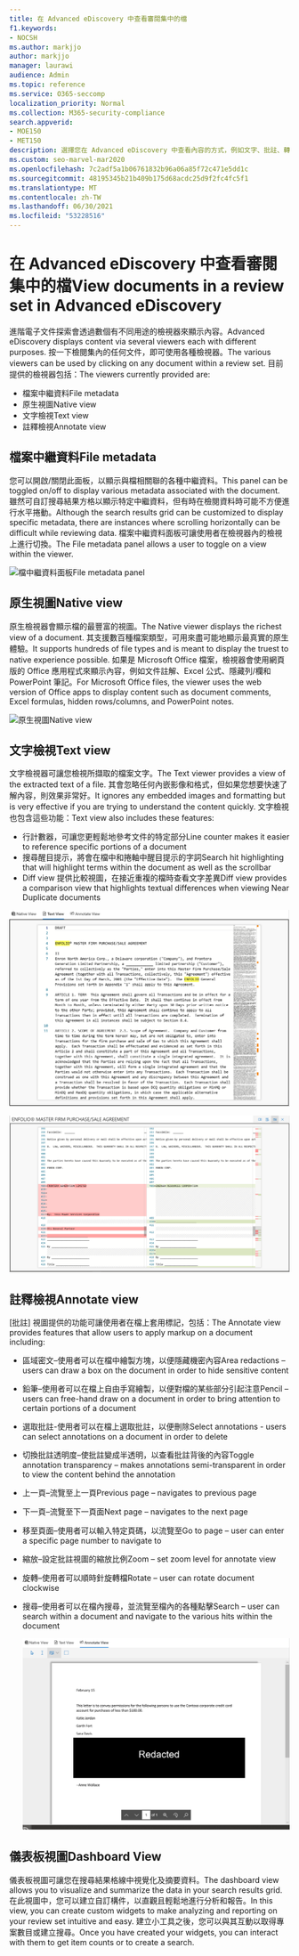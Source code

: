 ```yaml
---
title: 在 Advanced eDiscovery 中查看審閱集中的檔
f1.keywords:
- NOCSH
ms.author: markjjo
author: markjjo
manager: laurawi
audience: Admin
ms.topic: reference
ms.service: O365-seccomp
localization_priority: Normal
ms.collection: M365-security-compliance
search.appverid:
- MOE150
- MET150
description: 選擇您在 Advanced eDiscovery 中查看內容的方式，例如文字、批註、轉換或原生視圖。
ms.custom: seo-marvel-mar2020
ms.openlocfilehash: 7c2adf5a1b06761832b96a06a85f72c471e5dd1c
ms.sourcegitcommit: 48195345b21b409b175d68acdc25d9f2fc4fc5f1
ms.translationtype: MT
ms.contentlocale: zh-TW
ms.lasthandoff: 06/30/2021
ms.locfileid: "53228516"
---
```

# <a name="view-documents-in-a-review-set-in-advanced-ediscovery"></a><span data-ttu-id="31fd5-103">在 Advanced eDiscovery 中查看審閱集中的檔</span><span class="sxs-lookup"><span data-stu-id="31fd5-103">View documents in a review set in Advanced eDiscovery</span></span>

<span data-ttu-id="31fd5-104">進階電子文件探索會透過數個有不同用途的檢視器來顯示內容。</span><span class="sxs-lookup"><span data-stu-id="31fd5-104">Advanced eDiscovery displays content via several viewers each with different purposes.</span></span> <span data-ttu-id="31fd5-105">按一下檢閱集內的任何文件，即可使用各種檢視器。</span><span class="sxs-lookup"><span data-stu-id="31fd5-105">The various viewers can be used by clicking on any document within a review set.</span></span> <span data-ttu-id="31fd5-106">目前提供的檢視器包括：</span><span class="sxs-lookup"><span data-stu-id="31fd5-106">The viewers currently provided are:</span></span>

- <span data-ttu-id="31fd5-107">檔案中繼資料</span><span class="sxs-lookup"><span data-stu-id="31fd5-107">File metadata</span></span>
- <span data-ttu-id="31fd5-108">原生視圖</span><span class="sxs-lookup"><span data-stu-id="31fd5-108">Native view</span></span>
- <span data-ttu-id="31fd5-109">文字檢視</span><span class="sxs-lookup"><span data-stu-id="31fd5-109">Text view</span></span>
- <span data-ttu-id="31fd5-110">註釋檢視</span><span class="sxs-lookup"><span data-stu-id="31fd5-110">Annotate view</span></span>

## <a name="file-metadata"></a><span data-ttu-id="31fd5-111">檔案中繼資料</span><span class="sxs-lookup"><span data-stu-id="31fd5-111">File metadata</span></span>

<span data-ttu-id="31fd5-112">您可以開啟/關閉此面板，以顯示與檔相關聯的各種中繼資料。</span><span class="sxs-lookup"><span data-stu-id="31fd5-112">This panel can be toggled on/off to display various metadata associated with the document.</span></span> <span data-ttu-id="31fd5-113">雖然可自訂搜尋結果方格以顯示特定中繼資料，但有時在檢閱資料時可能不方便進行水平捲動。</span><span class="sxs-lookup"><span data-stu-id="31fd5-113">Although the search results grid can be customized to display specific metadata, there are instances where scrolling horizontally can be difficult while reviewing data.</span></span> <span data-ttu-id="31fd5-114">檔案中繼資料面板可讓使用者在檢視器內的檢視上進行切換。</span><span class="sxs-lookup"><span data-stu-id="31fd5-114">The File metadata panel allows a user to toggle on a view within the viewer.</span></span>

![<span data-ttu-id="31fd5-115">檔中繼資料面板</span><span class="sxs-lookup"><span data-stu-id="31fd5-115">File metadata panel</span></span>
](../media/Reviewimage2.png)

## <a name="native-view"></a><span data-ttu-id="31fd5-116">原生視圖</span><span class="sxs-lookup"><span data-stu-id="31fd5-116">Native view</span></span>

<span data-ttu-id="31fd5-117">原生檢視器會顯示檔的最豐富的視圖。</span><span class="sxs-lookup"><span data-stu-id="31fd5-117">The Native viewer displays the richest view of a document.</span></span> <span data-ttu-id="31fd5-118">其支援數百種檔案類型，可用來盡可能地顯示最真實的原生體驗。</span><span class="sxs-lookup"><span data-stu-id="31fd5-118">It supports hundreds of file types and is meant to display the truest to native experience possible.</span></span> <span data-ttu-id="31fd5-119">如果是 Microsoft Office 檔案，檢視器會使用網頁版的 Office 應用程式來顯示內容，例如文件註解、Excel 公式、隱藏列/欄和 PowerPoint 筆記。</span><span class="sxs-lookup"><span data-stu-id="31fd5-119">For Microsoft Office files, the viewer uses the web version of Office apps to display content such as document comments, Excel formulas, hidden rows/columns, and PowerPoint notes.</span></span>

![<span data-ttu-id="31fd5-120">原生視圖</span><span class="sxs-lookup"><span data-stu-id="31fd5-120">Native view</span></span>
](../media/Reviewimage3.png)

## <a name="text-view"></a><span data-ttu-id="31fd5-121">文字檢視</span><span class="sxs-lookup"><span data-stu-id="31fd5-121">Text view</span></span>

<span data-ttu-id="31fd5-122">文字檢視器可讓您檢視所擷取的檔案文字。</span><span class="sxs-lookup"><span data-stu-id="31fd5-122">The Text viewer provides a view of the extracted text of a file.</span></span> <span data-ttu-id="31fd5-123">其會忽略任何內嵌影像和格式，但如果您想要快速了解內容，則效果非常好。</span><span class="sxs-lookup"><span data-stu-id="31fd5-123">It ignores any embedded images and formatting but is very effective if you are trying to understand the content quickly.</span></span> <span data-ttu-id="31fd5-124">文字檢視也包含這些功能：</span><span class="sxs-lookup"><span data-stu-id="31fd5-124">Text view also includes these features:</span></span>

- <span data-ttu-id="31fd5-125">行計數器，可讓您更輕鬆地參考文件的特定部分</span><span class="sxs-lookup"><span data-stu-id="31fd5-125">Line counter makes it easier to reference specific portions of a document</span></span>
- <span data-ttu-id="31fd5-126">搜尋醒目提示，將會在檔中和捲軸中醒目提示的字詞</span><span class="sxs-lookup"><span data-stu-id="31fd5-126">Search hit highlighting that will highlight terms within the document as well as the scrollbar</span></span>
- <span data-ttu-id="31fd5-127">Diff view 提供比較視圖，在接近重複的檔時查看文字差異</span><span class="sxs-lookup"><span data-stu-id="31fd5-127">Diff view provides a comparison view that highlights textual differences when viewing Near Duplicate documents</span></span>

![文字檢視](../media/Reviewimage4.png)

![比較視圖](../media/Reviewimage5.png)

## <a name="annotate-view"></a><span data-ttu-id="31fd5-130">註釋檢視</span><span class="sxs-lookup"><span data-stu-id="31fd5-130">Annotate view</span></span>

<span data-ttu-id="31fd5-131">[批註] 視圖提供的功能可讓使用者在檔上套用標記，包括：</span><span class="sxs-lookup"><span data-stu-id="31fd5-131">The Annotate view provides features that allow users to apply markup on a document including:</span></span>

- <span data-ttu-id="31fd5-132">區域密文–使用者可以在檔中繪製方塊，以便隱藏機密內容</span><span class="sxs-lookup"><span data-stu-id="31fd5-132">Area redactions – users can draw a box on the document in order to hide sensitive content</span></span>
- <span data-ttu-id="31fd5-133">鉛筆–使用者可以在檔上自由手寫繪製，以便對檔的某些部分引起注意</span><span class="sxs-lookup"><span data-stu-id="31fd5-133">Pencil – users can free-hand draw on a document in order to bring attention to certain portions of a document</span></span>
- <span data-ttu-id="31fd5-134">選取批註-使用者可以在檔上選取批註，以便刪除</span><span class="sxs-lookup"><span data-stu-id="31fd5-134">Select annotations - users can select annotations on a document in order to delete</span></span>
- <span data-ttu-id="31fd5-135">切換批註透明度–使批註變成半透明，以查看批註背後的內容</span><span class="sxs-lookup"><span data-stu-id="31fd5-135">Toggle annotation transparency – makes annotations semi-transparent in order to view the content behind the annotation</span></span>
- <span data-ttu-id="31fd5-136">上一頁–流覽至上一頁</span><span class="sxs-lookup"><span data-stu-id="31fd5-136">Previous page – navigates to previous page</span></span>
- <span data-ttu-id="31fd5-137">下一頁–流覽至下一頁面</span><span class="sxs-lookup"><span data-stu-id="31fd5-137">Next page – navigates to the next page</span></span>
- <span data-ttu-id="31fd5-138">移至頁面–使用者可以輸入特定頁碼，以流覽至</span><span class="sxs-lookup"><span data-stu-id="31fd5-138">Go to page – user can enter a specific page number to navigate to</span></span>
- <span data-ttu-id="31fd5-139">縮放–設定批註視圖的縮放比例</span><span class="sxs-lookup"><span data-stu-id="31fd5-139">Zoom – set zoom level for annotate view</span></span>
- <span data-ttu-id="31fd5-140">旋轉–使用者可以順時針旋轉檔</span><span class="sxs-lookup"><span data-stu-id="31fd5-140">Rotate – user can rotate document clockwise</span></span>
- <span data-ttu-id="31fd5-141">搜尋–使用者可以在檔內搜尋，並流覽至檔內的各種點擊</span><span class="sxs-lookup"><span data-stu-id="31fd5-141">Search – user can search within a document and navigate to the various hits within the document</span></span>

  ![註釋檢視](../media/Reviewimage1.png)

## <a name="dashboard-view"></a><span data-ttu-id="31fd5-143">儀表板視圖</span><span class="sxs-lookup"><span data-stu-id="31fd5-143">Dashboard View</span></span>

<span data-ttu-id="31fd5-144">儀表板視圖可讓您在搜尋結果格線中視覺化及摘要資料。</span><span class="sxs-lookup"><span data-stu-id="31fd5-144">The dashboard view allows you to visualize and summarize the data in your search results grid.</span></span> <span data-ttu-id="31fd5-145">在此視圖中，您可以建立自訂構件，以直觀且輕鬆地進行分析和報告。</span><span class="sxs-lookup"><span data-stu-id="31fd5-145">In this view, you can create custom widgets to make analyzing and reporting on your review set intuitive and easy.</span></span> <span data-ttu-id="31fd5-146">建立小工具之後，您可以與其互動以取得專案數目或建立搜尋。</span><span class="sxs-lookup"><span data-stu-id="31fd5-146">Once you have created your widgets, you can interact with them to get item counts or to create a search.</span></span>
